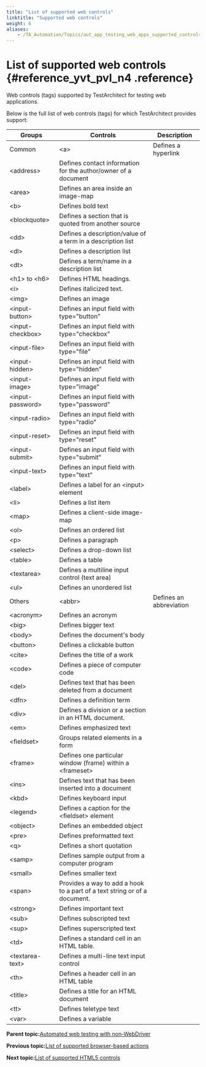 ```yaml
--- 
title: "List of supported web controls"
linktitle: "Supported web controls"
weight: 6
aliases: 
    - /TA_Automation/Topics/aut_app_testing_web_apps_supported_controls.html
---
```

# List of supported web controls {#reference_yvt_pvl_n4 .reference}

Web controls \(tags\) supported by TestArchitect for testing web applications.

Below is the full list of web controls \(tags\) for which TestArchitect provides support:

|Groups|Controls|Description|
|------|--------|-----------|
|Common|<a\>|Defines a hyperlink|
|<address\>|Defines contact information for the author/owner of a document|
|<area\>|Defines an area inside an image-map|
|<b\>|Defines bold text|
|<blockquote\>|Defines a section that is quoted from another source|
|<dd\>|Defines a description/value of a term in a description list|
|<dl\>|Defines a description list|
|<dt\>|Defines a term/name in a description list|
|<h1\> to <h6\>|Defines HTML headings.|
|<i\>|Defines italicized text.|
|<img\>|Defines an image|
|<input-button\>|Defines an input field with type="button"|
|<input-checkbox\>|Defines an input field with type="checkbox"|
|<input-file\>|Defines an input field with type="file"|
|<input-hidden\>|Defines an input field with type="hidden"|
|<input-image\>|Defines an input field with type="image"|
|<input-password\>|Defines an input field with type="password"|
|<input-radio\>|Defines an input field with type="radio"|
|<input-reset\>|Defines an input field with type="reset"|
|<input-submit\>|Defines an input field with type="submit"|
|<input-text\>|Defines an input field with type="text"|
|<label\>|Defines a label for an <input\> element|
|<li\>|Defines a list item|
|<map\>|Defines a client-side image-map|
|<ol\>|Defines an ordered list|
|<p\>|Defines a paragraph|
|<select\>|Defines a drop-down list|
|<table\>|Defines a table|
|<textarea\>|Defines a multiline input control \(text area\)|
|<ul\>|Defines an unordered list|
|Others|<abbr\>|Defines an abbreviation|
|<acronym\>|Defines an acronym|
|<big\>|Defines bigger text|
|<body\>|Defines the document's body|
|<button\>|Defines a clickable button|
|<cite\>|Defines the title of a work|
|<code\>|Defines a piece of computer code|
|<del\>|Defines text that has been deleted from a document|
|<dfn\>|Defines a definition term|
|<div\>|Defines a division or a section in an HTML document.|
|<em\>|Defines emphasized text|
|<fieldset\>|Groups related elements in a form|
|<frame\>|Defines one particular window \(frame\) within a <frameset\>|
|<ins\>|Defines text that has been inserted into a document|
|<kbd\>|Defines keyboard input|
|<legend\>|Defines a caption for the <fieldset\> element|
|<object\>|Defines an embedded object|
|<pre\>|Defines preformatted text|
|<q\>|Defines a short quotation|
|<samp\>|Defines sample output from a computer program|
|<small\>|Defines smaller text|
|<span\>|Provides a way to add a hook to a part of a text string or of a document.|
|<strong\>|Defines important text|
|<sub\>|Defines subscripted text|
|<sup\>|Defines superscripted text|
|<td\>|Defines a standard cell in an HTML table.|
|<textarea-text\>|Defines a multi-line text input control|
|<th\>|Defines a header cell in an HTML table|
|<title\>|Defines a title for an HTML document|
|<tt\>|Defines teletype text|
|<var\>|Defines a variable|

**Parent topic:**[Automated web testing with non-WebDriver](../../TA_Automation/Topics/WebKit.html)

**Previous topic:**[List of supported browser-based actions](../../TA_Automation/Topics/aut_app_testing_web_apps_supported_actions.html)

**Next topic:**[List of supported HTML5 controls](../../TA_Automation/Topics/HTML5_automation_new_tags.html)

